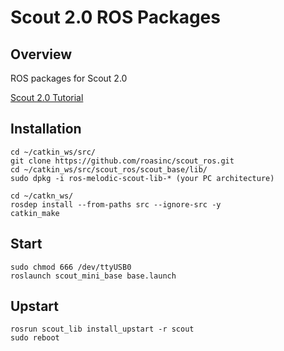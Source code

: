 Scout 2.0 ROS Packages
=======================

Overview
---------
ROS packages for Scout 2.0

[Scout 2.0 Tutorial](https://docs.roas.co.kr/scout.html)

Installation
------------

```
cd ~/catkin_ws/src/
git clone https://github.com/roasinc/scout_ros.git
cd ~/catkin_ws/src/scout_ros/scout_base/lib/
sudo dpkg -i ros-melodic-scout-lib-* (your PC architecture)

cd ~/catkn_ws/
rosdep install --from-paths src --ignore-src -y
catkin_make
```

Start
-----

```
sudo chmod 666 /dev/ttyUSB0
roslaunch scout_mini_base base.launch
```

Upstart
-------

```
rosrun scout_lib install_upstart -r scout
sudo reboot
```
